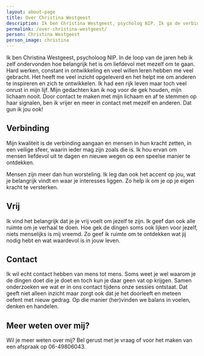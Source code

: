 ```yaml
---
layout: about-page
title: Over Christina Westgeest
description: Ik ben Christina Westgeest, psycholog NIP. Ik ga de verbinding aan en zet mensen in hun kracht, in een veilige sfeer.
permalink: /over-christina-westgeest/
person: Christina Westgeest
person_image: christina
---
```


Ik ben Christina Westgeest, psycholoog NIP. In de loop van de jaren heb
ik zelf ondervonden hoe belangrijk het is om liefdevol met mezelf om te
gaan. Hard werken, constant in ontwikkeling en veel willen leren hebben
me veel gebracht. Het heeft me veel inzicht opgeleverd en het helpt me
om anderen te inspireren en zich te ontwikkelen. Ik had een rijk leven
maar toch veel onrust in mijn lijf.  Mijn gedachten kan ik nog voor de
gek houden, mijn lichaam nooit.  Door contact te maken met mijn lichaam
en af te stemmen op haar signalen, ben ik vrijer en meer in contact met
mezelf en anderen. Dat gun ik jou ook! 

## Verbinding

Mijn kwaliteit is de verbinding aangaan en mensen in hun kracht zetten,
in een veilige sfeer, waarin ieder mag zijn zoals die is. Ik hou ervan
om mensen liefdevol uit te dagen en nieuwe wegen op een speelse manier
te ontdekken. 

Mensen zijn meer dan hun worsteling. Ik leg dan ook het accent op jou,
wat je belangrijk vindt en waar je interesses liggen. Zo help ik om je
op je eigen kracht te versterken. 

## Vrij

Ik vind het belangrijk dat je je vrij voelt om jezelf te zijn. Ik geef
dan ook alle ruimte om je verhaal te doen. Hoe gek de dingen soms ook
lijken voor jezelf, niets menselijks is mij vreemd. Zo geef ik ruimte om
te ontdekken wat jij nodig hebt en wat waardevol is in jouw leven. 

## Contact

Ik wil echt contact hebben van mens tot mens. Soms weet je wel waarom je
de dingen doet die je doet en toch kun je daar geen vat op krijgen.
Samen onderzoeken we wat er in ons contact tijdens onze sessies
ontstaat. Dat geeft niet alleen inzicht maar zorgt ook dat je het
doorleeft en meteen oefent met nieuw gedrag. Op die manier (her)vinden
we balans in voelen, denken en handelen.

## Meer weten over mij?

Wil je meer weten over mij? Bel gerust met je vraag of voor het maken
van een afspraak op 06-49806043.


